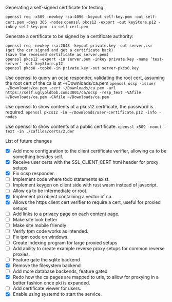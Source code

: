 Generating a self-signed certificate for testing:

`openssl req -x509 -newkey rsa:4096 -keyout self-key.pem -out self-cert.pem -days 365 -nodes`
`openssl pkcs12 -export -out keyStore.p12 -inkey self-key.pem -in self-cert.pem`

Generate a certificate to be signed by a certificate authority:
```
openssl req -newkey rsa:2048 -keyout private.key -out server.csr
(get the csr signed and get a certificate back)
(save the received certificate as server.pem)
openssl pkcs12 -export -in server.pem -inkey private.key -name ‘test-server’ -out keyStore.p12
openssl pkcs8 -topk8 -in private.key -out server-pkcs8.key
```

Use openssl to query an ocsp responder, validating the root cert, assuming the root cert of the ca is at ~/Downloads/ca.pem
`openssl ocsp -issuer ~/Downloads/ca.pem -cert ~/Downloads/ca.pem -url https://self.uglyoldbob.com:3001/ca/ocsp -resp_text -VAfile ~/Downloads/ca.pem -CAfile ~/Downloads/ca.pem`

Use openssl to show contents of a pkcs12 certificate, the password is required.
`openssl pkcs12 -in ~/Downloads/user-certificate.p12 -info -nodes`

Use openssl to show contents of a public certificate.
`openssl x509 -noout -text -in ./cafiles/certs/2.der`

List of future changes
- [x] Add more configuration to the client certificate verifier, allowing ca to be something besides self.
- [x] Receive user certs with the SSL_CLIENT_CERT html header for proxy setups.
- [x] Fix ocsp responder.
- [ ] Implement code where todo statements exist.
- [ ] Implement keygen on client side with rust wasm instead of javscript.
- [ ] Allow ca to be intermediate or root.
- [x] Implement pki object containing a vector of ca.
- [x] Allows the https client cert verifier to require a cert, useful for proxied setups.
- [ ] Add links to a privacy page on each content page.
- [ ] Make site look better
- [ ] Make site mobile friendly
- [ ] Verify tpm code works as intended.
- [ ] Fix tpm code on windows.
- [ ] Create indexing program for large proxied setups
- [ ] Add ability to create example reverse proxy setups for common reverse proxies.
- [ ] Feature gate the sqlite backend
- [x] Remove the filesystem backend
- [ ] Add more database backends, feature gated
- [x] Redo how the ca pages are mapped to urls, to allow for proxying in a better fashion once pki is expanded.
- [ ] Add certificate viewer for users.
- [x] Enable using systemd to start the service.